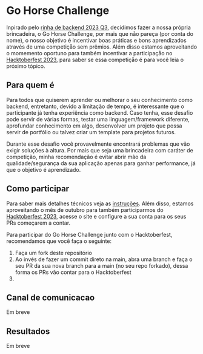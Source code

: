 # Go Horse Challenge
Inpirado pelo [rinha de backend 2023 Q3](https://github.com/zanfranceschi/rinha-de-backend-2023-q3), decidimos fazer a nossa própria brincadeira, o Go Horse Challenge, por mais que nåo pareça (por conta do nome), o nosso objetivo é incentivar boas práticas e bons aprendizados através de uma competiçåo sem prêmios. Além disso estamos aproveitando o momemento oportuno para também incentivar a participaçåo no [Hacktoberfest 2023](https://hacktoberfest.com/), para saber se essa competiçåo é para você leia o próximo tópico.

## Para quem é
Para todos que quiserem aprender ou melhorar o seu conhecimento como backend, entretanto, devido a limitação de tempo, é interessante que o participante já tenha experiência como backend. Caso tenha, esse desafio pode servir de várias formas, testar uma linguagem/framework diferente, aprofundar conhecimento em algo, desenvolver um projeto que possa servir de portfólio ou talvez criar um template para projetos futuros. 

Durante esse desafio você provavelmente encontrará problemas que vão exigir soluções à altura. Por mais que seja uma brincadeira com caráter de competição, minha recomendação é evitar abrir mão da qualidade/segurança da sua aplicação apenas para ganhar performance, já que o objetivo é aprendizado.

## Como participar
Para saber mais detalhes técnicos veja as [instruções](https://github.com/MatheusRBarbosa/go-horse-challenge/blob/main/INSTRUCOES.md). Além disso, estamos aproveitando o mês de outubro para também participarmos do [Hacktoberfest 2023](https://hacktoberfest.com/), acesse o site e configure a sua conta para os seus PRs começarem a contar.

Para participar do Go Horse Challenge junto com o Hacktoberfest, recomendamos que você faça o seguinte:
1. Faça um fork deste repositório
2. Ao invés de fazer um commit direto na main, abra uma branch e faça o seu PR da sua nova branch para a main (no seu repo forkado), dessa forma os PRs vão contar para o Hacktoberfest
3. 

## Canal de comunicacao
Em breve

## Resultados
Em breve


